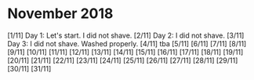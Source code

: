 # November 2018
[1/11] Day 1: Let's start. I did not shave.
[2/11] Day 2: I did not shave.
[3/11] Day 3: I did not shave. Washed properly.
[4/11] tba
[5/11]
[6/11]
[7/11]
[8/11]
[9/11]
[10/11]
[11/11]
[12/11]
[13/11]
[14/11]
[15/11]
[16/11]
[17/11]
[18/11]
[19/11]
[20/11]
[21/11]
[22/11]
[23/11]
[24/11]
[25/11]
[26/11]
[27/11]
[28/11]
[29/11]
[30/11]
[31/11]
